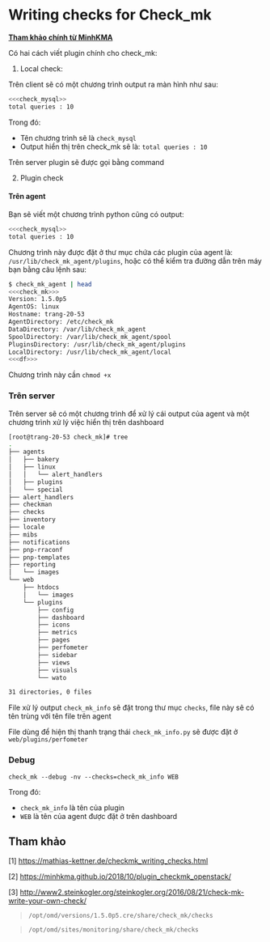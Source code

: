 # Writing checks for Check_mk

[**Tham khảo chính từ MinhKMA**](https://github.com/MinhKMA/plugin_checkMK)

Có hai cách viết plugin chính cho check_mk:

1. Local check: 

Trên client sẽ có một chương trình output ra màn hình như sau:

```sh
<<<check_mysql>>
total queries : 10
```

Trong đó: 

* Tên chương trình sẽ là `check_mysql`
* Output hiển thị trên check_mk sẽ là: `total queries : 10`

Trên server plugin sẽ được gọi bằng command


2. Plugin check

#### Trên agent 

Bạn sẽ viết một chương trình python cũng có output:

```sh
<<<check_mysql>>
total queries : 10
```

Chương trình này được đặt ở thư mục chứa các plugin của agent là: `/usr/lib/check_mk_agent/plugins`, hoặc có thể kiểm tra đường dẫn trên máy bạn bằng câu lệnh sau:

```sh
$ check_mk_agent | head
<<<check_mk>>>
Version: 1.5.0p5
AgentOS: linux
Hostname: trang-20-53
AgentDirectory: /etc/check_mk
DataDirectory: /var/lib/check_mk_agent
SpoolDirectory: /var/lib/check_mk_agent/spool
PluginsDirectory: /usr/lib/check_mk_agent/plugins
LocalDirectory: /usr/lib/check_mk_agent/local
<<<df>>>
```

Chương trình này cần `chmod +x`

### Trên server

Trên server sẽ có một chương trình để xử lý cái output của agent và một chương trình xử lý việc hiển thị trên dashboard

```sh
[root@trang-20-53 check_mk]# tree
.
├── agents
│   ├── bakery
│   ├── linux
│   │   └── alert_handlers
│   ├── plugins
│   └── special
├── alert_handlers
├── checkman
├── checks
├── inventory
├── locale
├── mibs
├── notifications
├── pnp-rraconf
├── pnp-templates
├── reporting
│   └── images
└── web
    ├── htdocs
    │   └── images
    └── plugins
        ├── config
        ├── dashboard
        ├── icons
        ├── metrics
        ├── pages
        ├── perfometer
        ├── sidebar
        ├── views
        ├── visuals
        └── wato

31 directories, 0 files
```

File xử lý output `check_mk_info` sẽ đặt trong thư mục `checks`, file này sẽ có tên trùng với tên file trên agent

File dùng để hiện thị thanh trạng thái `check_mk_info.py` sẽ được đặt ở `web/plugins/perfometer` 

### Debug

	check_mk --debug -nv --checks=check_mk_info WEB 

Trong đó:

* `check_mk_info` là tên của plugin 
* `WEB` là tên của agent được đặt ở trên dashboard


## Tham khảo

[1] https://mathias-kettner.de/checkmk_writing_checks.html

[2] https://minhkma.github.io/2018/10/plugin_checkmk_openstack/

[3] http://www2.steinkogler.org/steinkogler.org/2016/08/21/check-mk-write-your-own-check/


> `/opt/omd/versions/1.5.0p5.cre/share/check_mk/checks`

> `/opt/omd/sites/monitoring/share/check_mk/checks`
